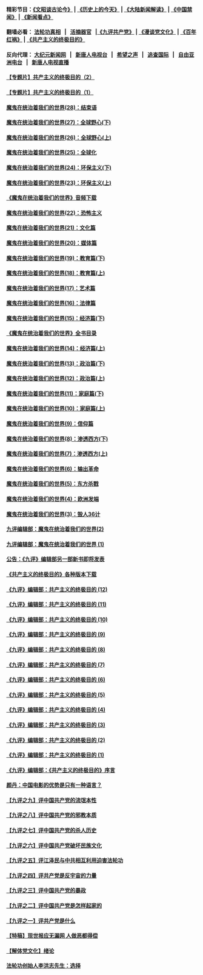 #### 精彩节目：[《文昭谈古论今》](http://155.138.205.71/wenzhao) | [《历史上的今天》](http://155.138.205.71/today-in-history) | [《大陆新闻解读》](http://155.138.205.71/ntdtv-comedy) | [《中国禁闻》](http://155.138.205.71/ntdtv-news) | [《新闻看点》](http://155.138.205.71/news-insight) 

 #### 翻墙必看： [法轮功真相](http://155.138.205.71:10000/videos/truth.html) &nbsp;&nbsp;|&nbsp;&nbsp; [活摘器官](http://155.138.205.71:10000/videos/res/Organs/) &nbsp;&nbsp;|[《九评共产党》](http://155.138.205.71:10000/videos/jiuping) | [《漫谈党文化》](http://155.138.205.71:10000/videos/mtdwh) | [《百年红祸》](http://155.138.205.71:10000/videos/bnhh) | [《共产主义的终极目的》](http://155.138.205.71:10000/videos/res/zjmd) 

 #### 反向代理： [大纪元新闻网](http://155.138.205.71:10080/) &nbsp;&nbsp;|&nbsp;&nbsp; [新唐人电视台](http://155.138.205.71:8000/) &nbsp;&nbsp;|&nbsp;&nbsp; [希望之声](http://155.138.205.71:8200/) &nbsp;&nbsp;|&nbsp;&nbsp; [追查国际](http://155.138.205.71:10010/) &nbsp;&nbsp;|&nbsp;&nbsp; [自由亚洲电台](http://155.138.205.71:9800/) &nbsp;&nbsp;|&nbsp;&nbsp; [新唐人电视直播](http://155.138.205.71/) 

#### [【专题片】共产主义的终极目的（2）](../pages/nsc422/n11061941.md?t=02280940) 

#### [【专题片】共产主义的终极目的（1）](../pages/nsc422/n11047728.md?t=02280940) 

#### [魔鬼在统治着我们的世界(28)：结束语](../pages/nsc422/n10936246.md?t=02280940) 

#### [魔鬼在统治着我们的世界(27)：全球野心(下)](../pages/nsc422/n10928319.md?t=02280940) 

#### [魔鬼在统治着我们的世界(26)：全球野心(上)](../pages/nsc422/n10900318.md?t=02280940) 

#### [魔鬼在统治着我们的世界(25)：全球化](../pages/nsc422/n10788205.md?t=02280940) 

#### [魔鬼在统治着我们的世界(24)：环保主义(下)](../pages/nsc422/n10695307.md?t=02280940) 

#### [魔鬼在统治着我们的世界(23)：环保主义(上)](../pages/nsc422/n10688613.md?t=02280940) 

#### [《魔鬼在统治着我们的世界》音频下载](../pages/nsc422/n10635553.md?t=02280940) 

#### [魔鬼在统治着我们的世界(22)：恐怖主义](../pages/nsc422/n10614727.md?t=02280940) 

#### [魔鬼在统治着我们的世界(21)：文化篇](../pages/nsc422/n10597706.md?t=02280940) 

#### [魔鬼在统治着我们的世界(20)：媒体篇](../pages/nsc422/n10586579.md?t=02280940) 

#### [魔鬼在统治着我们的世界(19)：教育篇(下)](../pages/nsc422/n10564808.md?t=02280940) 

#### [魔鬼在统治着我们的世界(18)：教育篇(上)](../pages/nsc422/n10526970.md?t=02280940) 

#### [魔鬼在统治着我们的世界(17)：艺术篇](../pages/nsc422/n10499093.md?t=02280940) 

#### [魔鬼在统治着我们的世界(16)：法律篇](../pages/nsc422/n10485969.md?t=02280940) 

#### [魔鬼在统治着我们的世界(15)：经济篇(下)](../pages/nsc422/n10469975.md?t=02280940) 

#### [《魔鬼在统治着我们的世界》全书目录](../pages/nsc422/n10464261.md?t=02280940) 

#### [魔鬼在统治着我们的世界(14)：经济篇(上)](../pages/nsc422/n10457370.md?t=02280940) 

#### [魔鬼在统治着我们的世界(13)：政治篇(下)](../pages/nsc422/n10448270.md?t=02280940) 

#### [魔鬼在统治着我们的世界(12)：政治篇(上)](../pages/nsc422/n10444576.md?t=02280940) 

#### [魔鬼在统治着我们的世界(11)：家庭篇(下)](../pages/nsc422/n10440961.md?t=02280940) 

#### [魔鬼在统治着我们的世界(10)：家庭篇(上)](../pages/nsc422/n10435448.md?t=02280940) 

#### [魔鬼在统治着我们的世界(9)：信仰篇](../pages/nsc422/n10432159.md?t=02280940) 

#### [魔鬼在统治着我们的世界(8)：渗透西方(下)](../pages/nsc422/n10429603.md?t=02280940) 

#### [魔鬼在统治着我们的世界(7)：渗透西方(上)](../pages/nsc422/n10426013.md?t=02280940) 

#### [魔鬼在统治着我们的世界(6)：输出革命](../pages/nsc422/n10421536.md?t=02280940) 

#### [魔鬼在统治着我们的世界(5)：东方杀戮](../pages/nsc422/n10417707.md?t=02280940) 

#### [魔鬼在统治着我们的世界(4)：欧洲发端](../pages/nsc422/n10414890.md?t=02280940) 

#### [魔鬼在统治着我们的世界(3)：毁人36计](../pages/nsc422/n10411583.md?t=02280940) 

#### [九评编辑部：魔鬼在统治着我们的世界(2)](../pages/nsc422/n10410036.md?t=02280940) 

#### [九评编辑部：魔鬼在统治着我们的世界 (1)](../pages/nsc422/n10406825.md?t=02280940) 

#### [公告：《九评》编辑部另一部新书即将发表](../pages/nsc422/n10405104.md?t=02280940) 

#### [《共产主义的终极目的》各种版本下载](../pages/nsc422/n10022138.md?t=02280940) 

#### [《九评》编辑部：共产主义的终极目的 (12)](../pages/nsc422/n9933272.md?t=02280940) 

#### [《九评》编辑部：共产主义的终极目的 (11)](../pages/nsc422/n9924973.md?t=02280940) 

#### [《九评》编辑部：共产主义的终极目的 (10)](../pages/nsc422/n9920883.md?t=02280940) 

#### [《九评》编辑部：共产主义的终极目的 (9)](../pages/nsc422/n9916363.md?t=02280940) 

#### [《九评》编辑部：共产主义的终极目的 (8)](../pages/nsc422/n9912488.md?t=02280940) 

#### [《九评》编辑部：共产主义的终极目的 (7)](../pages/nsc422/n9901176.md?t=02280940) 

#### [《九评》编辑部：共产主义的终极目的 (6)](../pages/nsc422/n9899359.md?t=02280940) 

#### [《九评》编辑部：共产主义的终极目的 (5)](../pages/nsc422/n9893174.md?t=02280940) 

#### [《九评》编辑部：共产主义的终极目的 (4)](../pages/nsc422/n9891246.md?t=02280940) 

#### [《九评》编辑部：共产主义的终极目的 (3)](../pages/nsc422/n9879879.md?t=02280940) 

#### [《九评》编辑部：共产主义的终极目的 (2)](../pages/nsc422/n9876205.md?t=02280940) 

#### [《九评》编辑部：共产主义的终极目的 (1)](../pages/nsc422/n9865857.md?t=02280940) 

#### [《九评》编辑部：《共产主义的终极目的》序言](../pages/nsc422/n9862666.md?t=02280940) 

#### [颜丹：中国电影的优势是只有一种语言？](../pages/nsc422/n9583062.md?t=02280940) 

#### [【九评之九】评中国共产党的流氓本性](../pages/nsc422/n737542.md?t=02280940) 

#### [【九评之八】评中国共产党的邪教本质](../pages/nsc422/n735942.md?t=02280940) 

#### [【九评之七】评中国共产党的杀人历史](../pages/nsc422/n733806.md?t=02280940) 

#### [【九评之六】评中国共产党破坏民族文化](../pages/nsc422/n731667.md?t=02280940) 

#### [【九评之五】评江泽民与中共相互利用迫害法轮功](../pages/nsc422/n730058.md?t=02280940) 

#### [【九评之四】评共产党是反宇宙的力量](../pages/nsc422/n727814.md?t=02280940) 

#### [【九评之三】评中国共产党的暴政](../pages/nsc422/n725597.md?t=02280940) 

#### [【九评之二】评中国共产党是怎样起家的](../pages/nsc422/n723946.md?t=02280940) 

#### [【九评之一】评共产党是什么](../pages/nsc422/n722529.md?t=02280940) 

#### [【特稿】现世报应无漏网 人做恶都得偿](../pages/nsc422/n4215167.md?t=02280940) 

#### [【解体党文化】绪论](../pages/nsc422/n1449356.md?t=02280940) 

#### [法轮功创始人李洪志先生：选择](../pages/nsc422/n3580738.md?t=02280940) 

